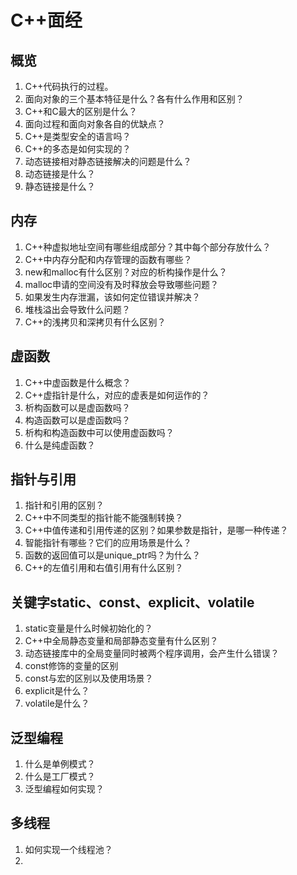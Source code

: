 # C++面经

## 概览
1. C++代码执行的过程。
3. 面向对象的三个基本特征是什么？各有什么作用和区别？
4. C++和C最大的区别是什么？
5. 面向过程和面向对象各自的优缺点？
6. C++是类型安全的语言吗？
7. C++的多态是如何实现的？
8. 动态链接相对静态链接解决的问题是什么？
9. 动态链接是什么？
10. 静态链接是什么？

## 内存
1. C++种虚拟地址空间有哪些组成部分？其中每个部分存放什么？
2. C++中内存分配和内存管理的函数有哪些？
3. new和malloc有什么区别？对应的析构操作是什么？
4. malloc申请的空间没有及时释放会导致哪些问题？
5. 如果发生内存泄漏，该如何定位错误并解决？
6. 堆栈溢出会导致什么问题？
7. C++的浅拷贝和深拷贝有什么区别？

## 虚函数
1. C++中虚函数是什么概念？
2. C++虚指针是什么，对应的虚表是如何运作的？
3. 析构函数可以是虚函数吗？
4. 构造函数可以是虚函数吗？
5. 析构和构造函数中可以使用虚函数吗？
6. 什么是纯虚函数？

## 指针与引用
1. 指针和引用的区别？
2. C++中不同类型的指针能不能强制转换？
3. C++中值传递和引用传递的区别？如果参数是指针，是哪一种传递？
4. 智能指针有哪些？它们的应用场景是什么？
5. 函数的返回值可以是unique_ptr吗？为什么？
6. C++的左值引用和右值引用有什么区别？

## 关键字static、const、explicit、volatile
1. static变量是什么时候初始化的？
2. C++中全局静态变量和局部静态变量有什么区别？
3. 动态链接库中的全局变量同时被两个程序调用，会产生什么错误？
4. const修饰的变量的区别
5. const与宏的区别以及使用场景？
6. explicit是什么？
7. volatile是什么？

## 泛型编程
1. 什么是单例模式？
2. 什么是工厂模式？
3. 泛型编程如何实现？

## 多线程
1. 如何实现一个线程池？
2. 